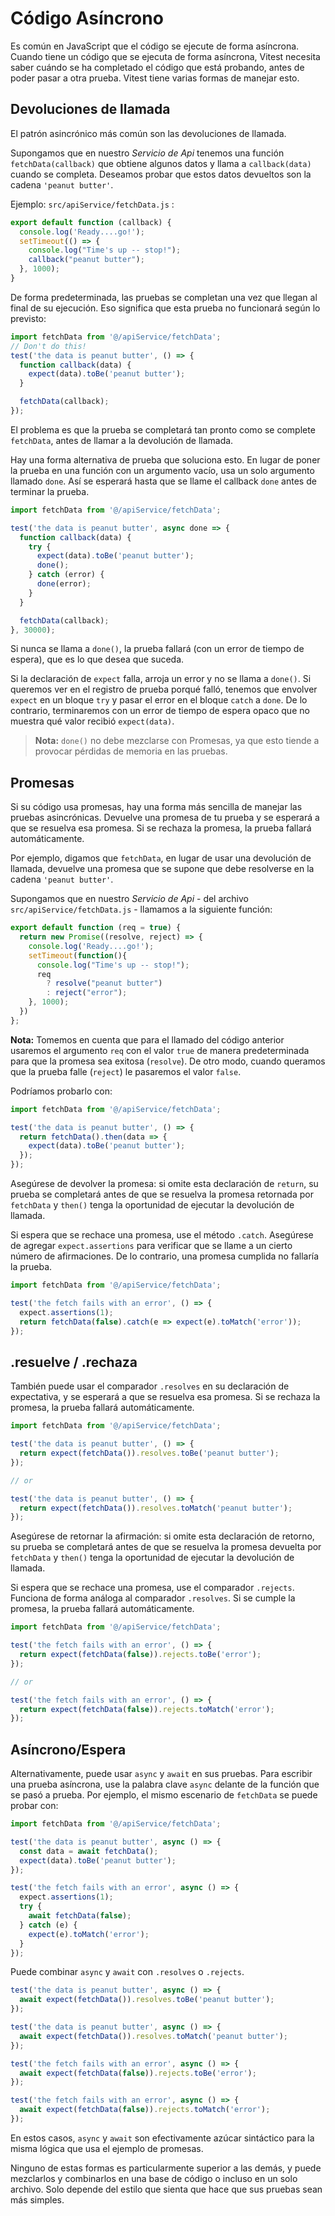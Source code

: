 # Código Asíncrono

Es común en JavaScript que el código se ejecute de forma asíncrona. Cuando tiene un código que se ejecuta de forma asíncrona, Vitest necesita saber cuándo se ha completado el código que está probando, antes de poder pasar a otra prueba. Vitest tiene varias formas de manejar esto.

## Devoluciones de llamada

El patrón asincrónico más común son las devoluciones de llamada.

Supongamos que en nuestro _Servicio de Api_ tenemos una función `fetchData(callback)` que obtiene algunos datos y llama a `callback(data)` cuando se completa. Deseamos probar que estos datos devueltos son la cadena `'peanut butter'`.

Ejemplo: `src/apiService/fetchData.js` :

```js
export default function (callback) {
  console.log('Ready....go!');
  setTimeout(() => {
    console.log("Time's up -- stop!");
    callback("peanut butter");
  }, 1000);
}
```

De forma predeterminada, las pruebas se completan una vez que llegan al final de su ejecución. Eso significa que esta prueba no funcionará según lo previsto:

```js
import fetchData from '@/apiService/fetchData';
// Don't do this!
test('the data is peanut butter', () => {
  function callback(data) {
    expect(data).toBe('peanut butter');
  }

  fetchData(callback);
});
```
El problema es que la prueba se completará tan pronto como se complete `fetchData`, antes de llamar a la devolución de llamada.

Hay una forma alternativa de prueba que soluciona esto. En lugar de poner la prueba en una función con un argumento vacío, usa un solo argumento llamado `done`. Así se esperará hasta que se llame el callback `done` antes de terminar la prueba.

```js
import fetchData from '@/apiService/fetchData';

test('the data is peanut butter', async done => {
  function callback(data) {
    try {      
      expect(data).toBe('peanut butter');
      done();
    } catch (error) {
      done(error);
    }
  }

  fetchData(callback);
}, 30000);

```
Si nunca se llama a `done()`, la prueba fallará (con un error de tiempo de espera), que es lo que desea que suceda.

Si la declaración de `expect` falla, arroja un error y no se llama a `done()`. Si queremos ver en el registro de prueba porqué falló, tenemos que envolver `expect` en un bloque `try` y pasar el error en el bloque `catch` a `done`. De lo contrario, terminaremos con un error de tiempo de espera opaco que no muestra qué valor recibió `expect(data)`.

>**Nota:** `done()` no debe mezclarse con Promesas, ya que esto tiende a provocar pérdidas de memoria en las pruebas.

## Promesas

Si su código usa promesas, hay una forma más sencilla de manejar las pruebas asincrónicas. Devuelve una promesa de tu prueba y se esperará a que se resuelva esa promesa. Si se rechaza la promesa, la prueba fallará automáticamente.

Por ejemplo, digamos que `fetchData`, en lugar de usar una devolución de llamada, devuelve una promesa que se supone que debe resolverse en la cadena `'peanut butter'`. 

Supongamos que en nuestro _Servicio de Api_ - del archivo `src/apiService/fetchData.js` - llamamos a la siguiente función:
```js
export default function (req = true) {
  return new Promise((resolve, reject) => {
    console.log('Ready....go!');
    setTimeout(function(){
      console.log("Time's up -- stop!");
      req
        ? resolve("peanut butter")
        : reject("error");      
    }, 1000);
  })
};
```
**Nota:** Tomemos en cuenta que para el llamado del código anterior usaremos el argumento `req` con el valor `true` de manera predeterminada para que la promesa sea exitosa (`resolve`). De otro modo, cuando queramos que la prueba falle (`reject`) le pasaremos el valor `false`.

Podríamos probarlo con:
```js
import fetchData from '@/apiService/fetchData';

test('the data is peanut butter', () => {
  return fetchData().then(data => {
    expect(data).toBe('peanut butter');
  });
});
```
Asegúrese de devolver la promesa: si omite esta declaración de `return`, su prueba se completará antes de que se resuelva la promesa retornada por `fetchData` y `then()` tenga la oportunidad de ejecutar la devolución de llamada.

Si espera que se rechace una promesa, use el método `.catch`. Asegúrese de agregar `expect.assertions` para verificar que se llame a un cierto número de afirmaciones. De lo contrario, una promesa cumplida no fallaría la prueba.

```js
import fetchData from '@/apiService/fetchData';

test('the fetch fails with an error', () => {
  expect.assertions(1);
  return fetchData(false).catch(e => expect(e).toMatch('error'));
});
```

## .resuelve / .rechaza

También puede usar el comparador `.resolves` en su declaración de expectativa, y se esperará a que se resuelva esa promesa. Si se rechaza la promesa, la prueba fallará automáticamente.
```js
import fetchData from '@/apiService/fetchData';

test('the data is peanut butter', () => {
  return expect(fetchData()).resolves.toBe('peanut butter');
});

// or

test('the data is peanut butter', () => {
  return expect(fetchData()).resolves.toMatch('peanut butter');
});
```

Asegúrese de retornar la afirmación: si omite esta declaración de retorno, su prueba se completará antes de que se resuelva la promesa devuelta por `fetchData` y `then()` tenga la oportunidad de ejecutar la devolución de llamada.

Si espera que se rechace una promesa, use el comparador `.rejects`. Funciona de forma análoga al comparador `.resolves`. Si se cumple la promesa, la prueba fallará automáticamente.
```js
import fetchData from '@/apiService/fetchData';

test('the fetch fails with an error', () => {
  return expect(fetchData(false)).rejects.toBe('error');
});

// or

test('the fetch fails with an error', () => {
  return expect(fetchData(false)).rejects.toMatch('error');
});
```

## Asíncrono/Espera

Alternativamente, puede usar `async` y `await` en sus pruebas. Para escribir una prueba asíncrona, use la palabra clave `async` delante de la función que se pasó a prueba. Por ejemplo, el mismo escenario de `fetchData` se puede probar con:

```js
import fetchData from '@/apiService/fetchData';

test('the data is peanut butter', async () => {
  const data = await fetchData();
  expect(data).toBe('peanut butter');
});

test('the fetch fails with an error', async () => {
  expect.assertions(1);
  try {
    await fetchData(false);
  } catch (e) {
    expect(e).toMatch('error');
  }
});
```
Puede combinar `async` y `await` con `.resolves` o `.rejects`.

```js
test('the data is peanut butter', async () => {
  await expect(fetchData()).resolves.toBe('peanut butter');
});

test('the data is peanut butter', async () => {
  await expect(fetchData()).resolves.toMatch('peanut butter');
});

test('the fetch fails with an error', async () => {
  await expect(fetchData(false)).rejects.toBe('error');
});

test('the fetch fails with an error', async () => {
  await expect(fetchData(false)).rejects.toMatch('error');
});
```
En estos casos, `async` y `await` son efectivamente azúcar sintáctico para la misma lógica que usa el ejemplo de promesas.

Ninguno de estas formas es particularmente superior a las demás, y puede mezclarlos y combinarlos en una base de código o incluso en un solo archivo. Solo depende del estilo que sienta que hace que sus pruebas sean más simples.
